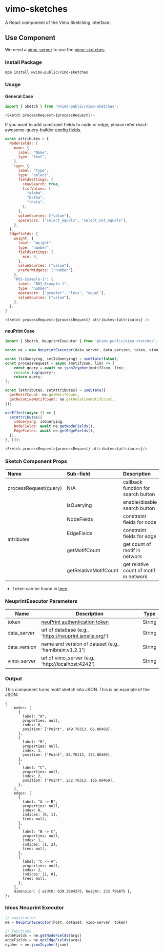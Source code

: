# vimo-sketches
A React component of the Vimo Sketching interface.

## Use Component
We need a [vimo-server](https://github.com/VCG/vimo-server) to use the [vimo-sketches](https://github.com/VCG/vimo-sketches).

### Install Package
`npm install @vimo-public/vimo-sketches`

### Usage

#### General Case
```javascript
import { Sketch } from '@vimo-public/vimo-sketches';
```

```javascript
<Sketch processRequest={processRequest}/>
```

If you want to add constraint fields to node or edge, please refer react-awesome-query-builder [config fields](https://github.com/ukrbublik/react-awesome-query-builder/blob/master/CONFIG.adoc#configfields).

````javascript
const attributes = {
  NodeFields: {
    name: {
      label: "Name",
      type: "text",
    },
    type: {
      label: "type",
      type: "select",
      fieldSettings: {
        showSearch: true,
        listValues: [
          "alpha",
          "betha",
          "theta",
        ],
      },
      valueSources: ["value"],
      operators: ["select_equals", "select_not_equals"],
    },
  },
  EdgeFields: {
    weight: {
      label: "Weight",
      type: "number",
      fieldSettings: {
        min: 0,
      },
      valueSources: ["value"],
      preferWidgets: ["number"],
    },
    "ROI-Example-1": {
      label: "ROI-Example-1",
      type: "number",
      operators: ["greater", "less", "equal"],
      valueSources: ["value"],
    },
  },
}

<Sketch processRequest={processRequest} attributes={attributes} />
````

#### neuPrint Case
```javascript
import { Sketch, NeuprintExecutor } from '@vimo-public/vimo-sketches';

const ne = new NeuprintExecutor(data_server, data_version, token, vimo_server);

const [isQuerying, setIsQuerying] = useState(false);
const processRequest = async (motifJson, lim) => {
    const query = await ne.json2cypher(motifJson, lim);
    console.log(query);
    return query;
};

const [attributes, setAttributes] = useState({
  getMotifCount: ne.getMotifCount,
  getRelativeMotifCount: ne.getRelativeMotifCount,
});

useEffect(async () => {
  setAttributes({
    isQuerying: isQuerying,
    NodeFields: await ne.getNodeFields(),
    EdgeFields: await ne.getEdgeFields(),
  });
}, []);

<Sketch processRequest={processRequest} attributes={attributes}/>
```

### Sketch Component Props
<table>
<thead>
<tr>
<th align="left">Name</th>
<th align="left">Sub-field</th>
<th align="left">Description</th>
<th align="left">Type</th>
</tr>
</thead>
<tbody>
<tr>
<td>processRequest(query)</td>
<td>N/A</td>
<td>callback function for search button</td>
<td>Function</td>
</tr>
<tr>
<td rowspan="5">attributes</td>
<td>isQuerying</td>
<td>enable/disable search button</td>
<td>Boolean</td>
</tr>
<tr>
<td>NodeFields</td>
<td>constraint fields for node</td>
<td>Object</td>
</tr>
<tr>
<td>EdgeFields</td>
<td>constraint fields for edge</td>
<td>Object</td>
</tr>
<tr>
<td>getMotifCount</td>
<td>get count of motif in network</td>
<td>Function</td>
</tr>
<tr>
<td>getRelativeMotifCount</td>
<td>get relative count of motif in network</td>
<td>Function</td>
</tr>
</tbody>
</table>


* Token can be found in [here](https://neuprint.janelia.org/account).

### NeuprintExecutor Parameters
| Name                  | Description                                             | Type     | 
|-----------------------|---------------------------------------------------------|----------|
| token                 | [neuPrint authentication token](https://neuprint.janelia.org/account)                       | String   |
| data_server           | url of database (e.g., 'https://neuprint.janelia.org/') | String   |
| data_version          | name and version of dataset (e.g., 'hemibrain:v1.2.1')  | String   |
| vimo_server           | url of vimo_server (e.g., 'http://localhost:4242')      | String   |

### Output
This component turns motif sketch into JSON. This is an example of the JSON:
```
{
    nodes: [
      {
        label: "A",
        properties: null,
        index: 0,
        position: ["Point", 149.70313, 66.80469],
      },
      {
        label: "B",
        properties: null,
        index: 1,
        position: ["Point", 84.70313, 173.80469],
      },
      {
        label: "C",
        properties: null,
        index: 2,
        position: ["Point", 232.70313, 165.80469],
      },
    ],
    edges: [
      {
        label: "A -> B",
        properties: null,
        index: 0,
        indices: [0, 1],
        tree: null,
      },
      {
        label: "B -> C",
        properties: null,
        index: 1,
        indices: [1, 2],
        tree: null,
      },
      {
        label: "C -> A",
        properties: null,
        index: 2,
        indices: [2, 0],
        tree: null,
      },
    ],
    dimension: { width: 639.3984375, height: 232.796875 },
};
```





### Ideas Neuprint Executor

```javascript
// constructor
ne = NeuprintExecutor(host, dataset, vimo-server, token)

// functions
nodeFields = ne.getNodeFields(args)
edgeFields = ne.getEdgeFields(args)
cypher = ne.json2cypher(json)
```